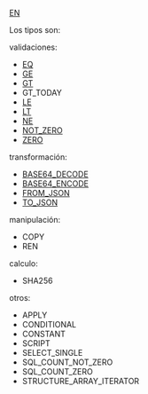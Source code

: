 [EN](README.md)

Los tipos son:

validaciones:

* [EQ](type/EQ-ES.md)
* [GE](type/GE-ES.md)
* [GT](type/GT-ES.md)
* GT_TODAY
* [LE](type/LE-ES.md)
* [LT](type/LT-ES.md)
* [NE](type/NE-ES.md)
* [NOT_ZERO](type/NOT_ZERO-ES.md)
* [ZERO](type/ZERO-ES.md)

transformación:

* [BASE64_DECODE](type/BASE64_DECODE-ES.md)
* [BASE64_ENCODE](type/BASE64_ENCODE-ES.md)
* [FROM_JSON](type/FROM_JSON-ES.md)
* [TO_JSON](type/TO_JSON-ES.md)

manipulación:
* COPY
* REN

calculo:
* SHA256

otros:

* APPLY
* CONDITIONAL
* CONSTANT
* SCRIPT
* SELECT_SINGLE
* SQL_COUNT_NOT_ZERO
* SQL_COUNT_ZERO
* STRUCTURE_ARRAY_ITERATOR
